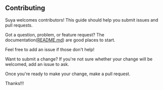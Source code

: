 ## Contributing

Suya welcomes contributors! This guide should help you submit issues and pull requests.

Got a question, problem, or feature request?
The documentation([README.md](https://github.com/ridwanobafunso/suya)) are good places to start.

Feel free to add an issue if those don't help!

Want to submit a change?
If you're not sure whether your change will be welcomed, add an issue to ask.

Once you're ready to make your change, make a pull request.

Thanks!!!
